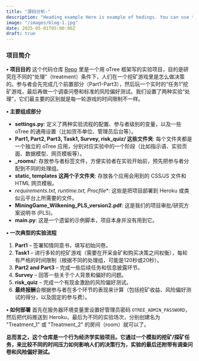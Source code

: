 ```yaml
---
title: "源码分析-"
description: "Heading example Here is example of hedings. You can use this heading by following markdownify rules."
image: "/images/blog-1.jpg"
date: 2025-05-01T05:00:00Z
draft: true
---
```


### **项目简介**

**• 项目目的**
这个代码仓库 [Repo](https://sa-feedback-ekx-74c008a4b47d.herokuapp.com/demo) 里是一个用 oTree 框架写的实验项目，目的是研究在不同的“处理”（treatment）条件下，人们在一个挖矿游戏里是怎么做决策的。参与者会先完成几个前置部分（Part1-Part3），然后玩一个实时的“任务1”挖矿游戏，最后再做一个调查问卷和标准的风险偏好测试。我们设置了两种实验“处理”，它们最主要的区别就是每一轮游戏的时间限制不一样。

**• 主要组成部分**
- **settings.py**: 定义了两种实验流程的配置、参与者级别的变量，以及一些 oTree 的通用设置（比如货币单位、管理员后台等）。
- **Part1, Part2, Part3, Task1, Survey, risk_quiz/ 这些文件夹**: 每个文件夹都是一个独立的 oTree 应用，分别对应实验中的一个阶段（比如指示语、实验页面、数据模型、网页模板等）。
- **_rooms/**: 存放参与者标签文件，方便实验者在实验开始前，预先把参与者分配到不同的处理组。
- **static, templates 这两个子文件夹**: 存放各个应用会用到的 CSS/JS 文件和 HTML 网页模板。
- **requirements*.txt, runtime.txt, Procfile**: 这些是把项目部署到 Heroku 或类似云平台上所需要的文件。
- **MiningGame_Wilkening_PLS_version2.pdf**: 这是我们的项目审批/研究方案说明书 (PLS)。
- **main.py**: 这是一个遗留的示例脚本，项目本身并没有用到它。

**• 一次典型的实验流程**
1.  **Part1** – 签署知情同意书，填写初始问卷。
2.  **Task1** – 进行多轮的挖矿游戏（需要在开采金矿和购买决策之间权衡），每轮有严格的时间限制（根据不同的处理组，可能是120秒或20秒）。
3.  **Part2 and Part3** – 完成一些后续任务和信息披露环节。
4.  **Survey** – 回答一些关于个人背景和偏好的问题。
5.  **risk_quiz** – 完成一个有现金激励的风险偏好测试。
6.  **最终报酬**会根据参与者在多个环节的表现来计算（包括挖矿收益、风险偏好测试的得分，以及固定的参与费）。

**• 如何部署**
首先在服务器环境变量里设置好管理员密码 `OTREE_ADMIN_PASSWORD`，然后把代码推送到 Heroku，最后为不同的实验场次，分别创建名为 "Treatment_1" 或 "Treatment_2" 的房间（room）就可以了。

**总而言之，这个仓库是一个行为经济学实验项目。它通过一个模拟的挖矿/探矿任务，来比较不同的时间压力如何影响人们的决策行为，实验的最后还附带有调查问卷和风险偏好测试。**